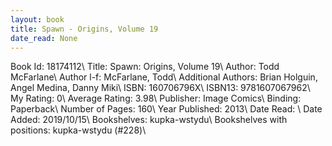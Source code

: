 ```yaml
---
layout: book
title: Spawn - Origins, Volume 19
date_read: None
---
```


Book Id: 18174112\ 
Title: Spawn: Origins, Volume 19\ 
Author: Todd McFarlane\ 
Author l-f: McFarlane, Todd\ 
Additional Authors: Brian Holguin, Angel  Medina, Danny Miki\ 
ISBN: 160706796X\ 
ISBN13: 9781607067962\ 
My Rating: 0\ 
Average Rating: 3.98\ 
Publisher: Image Comics\ 
Binding: Paperback\ 
Number of Pages: 160\ 
Year Published: 2013\ 
Date Read: \ 
Date Added: 2019/10/15\ 
Bookshelves: kupka-wstydu\ 
Bookshelves with positions: kupka-wstydu (#228)\ 

